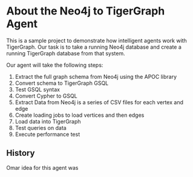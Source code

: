 # About the Neo4j to TigerGraph Agent

This is a sample project to demonstrate how intelligent agents
work with TigerGraph.  Our task is to take a running Neo4j database
and create a running TigerGraph database from that system.

Our agent will take the following steps:

1. Extract the full graph schema from Neo4j using the APOC library
1. Convert schema to TigerGraph GSQL 
1. Test GSQL syntax 
1. Convert Cypher to GSQL 
1. Extract Data from Neo4j is a series of CSV files for each vertex and edge
1. Create loading jobs to load vertices and then edges
1. Load data into TigerGraph 
1. Test queries on data
1. Execute performance test

## History

Omar  idea for this agent was 
